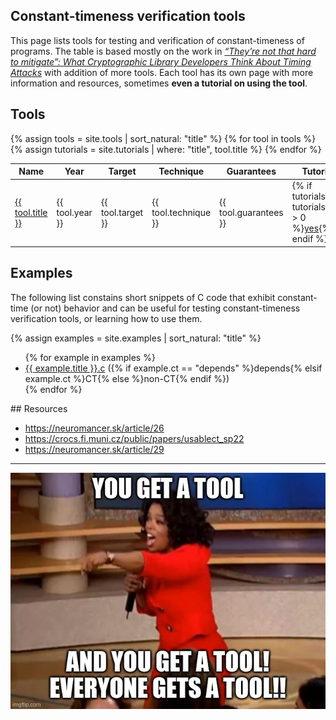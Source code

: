 ---
---
## Constant-timeness verification tools

This page lists tools for testing and verification of constant-timeness of programs.
The table is based mostly on the work in [*“They’re not that hard to mitigate”: What Cryptographic Library Developers Think About Timing Attacks*](https://crocs.fi.muni.cz/public/papers/usablect_sp22) with addition of more tools. 
Each tool has its own page with more information and resources, sometimes **even a tutorial on using the tool**.

## Tools

<table>
<thead>
	<th>Name</th>
	<th>Year</th>
	<th>Target</th>
	<th>Technique</th>
	<th>Guarantees</th>
	<th>Tutorial</th>
</thead>
{% assign tools = site.tools | sort_natural: "title" %}
{% for tool in tools %}
	{% assign tutorials = site.tutorials | where: "title", tool.title %}
	<tr>
		<td><a href="{{ tool.url | relative_url }}">{{ tool.title }}</a></td>
		<td>{{ tool.year }}</td>
		<td>{{ tool.target }}</td>
		<td>{{ tool.technique }}</td>
		<td>{{ tool.guarantees }}</td>
		<td>{% if tutorials and tutorials.size > 0 %}<a href="{{ tutorials[0].url | relative_url }}">yes</a>{% endif %}</td>
	</tr>
{% endfor %}
</table>

## Examples

The following list constains short snippets of C code that exhibit constant-time (or not) behavior and
can be useful for testing constant-timeness verification tools, or learning how to use them.

{% assign examples = site.examples | sort_natural: "title" %}
<ul>
{% for example in examples %}
	<li><a href="{{ example.url }}">{{ example.title }}.c</a> ({% if example.ct == "depends" %}depends{% elsif example.ct %}CT{% else %}non-CT{% endif %})</li>
{% endfor %}
</ul>
## Resources

- <https://neuromancer.sk/article/26>
- <https://crocs.fi.muni.cz/public/papers/usablect_sp22>
- <https://neuromancer.sk/article/29>

<hr/>
<img src="assets/img/oprah.jpg" alt="Oprah giving everyone a tool" style="display: block; margin-left: auto; margin-right: auto;"/>
